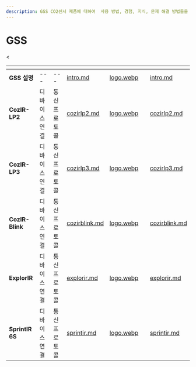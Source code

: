 ```yaml
---
description: GSS CO2센서 제품에 대하여  사용 방법, 경험, 지식, 문제 해결 방법들을 공유하고있습니다.
---
```


# GSS


<table data-column-title-hidden data-view="cards"><thead><tr><th></th><th></th><th></th><th data-hidden data-type="content-ref"></th><th data-hidden data-card-cover data-type="files"></th><th data-hidden data-type="content-ref"></th><th data-hidden data-card-target data-type="content-ref"></th></tr></thead>
<tbody>

<tr><td><strong>GSS 설명</strong></td>
<td>---</td>
<td>---</td>
<td><a href="intro.md">intro.md</a></td>
<td><a href="image/logo.webp">logo.webp</a></td>
<td></td>
<td><a href="intro.md">intro.md</a></td></tr>

<tr><td><strong>CozIR-LP2</strong></td>
<td>디바이스 연결</td>
<td>통신프로토콜</td>
<td><a href="cozirlp2.md">cozirlp2.md</a></td>
<td><a href="image/lp2.webp">logo.webp</a></td>
<td></td>
<td><a href="cozirlp2.md">cozirlp2.md</a></td></tr>

<tr><td><strong>CozIR-LP3</strong></td>
<<td>디바이스 연결</td>
<td>통신프로토콜</td>
<td><a href="cozirlp3.md">cozirlp3.md</a></td>
<td><a href="image/lp.webp">logo.webp</a></td>
<td></td>
<td><a href="cozirlp3.md">cozirlp3.md</a></td></tr>

<tr><td><strong>CozIR-Blink</strong></td>
<td>디바이스 연결</td>
<td>통신프로토콜</td>
<td><a href="cozirblink.md">cozirblink.md</a></td>
<td><a href="image/bl.webp">logo.webp</a></td>
<td></td>
<td><a href="cozirblink.md">cozirblink.md</a></td></tr>

<tr><td><strong>ExplorIR</strong></td>
<td>디바이스 연결</td>
<td>통신프로토콜</td>
<td><a href="explorir.md">explorir.md</a></td>
<td><a href="image/ex.webp">logo.webp</a></td>
<td></td>
<td><a href="explorir.md">explorir.md</a></td></tr>

<tr><td><strong>SprintIR 6S</strong></td>
<td>디바이스 연결</td>
<td>통신프로토콜</td>
<td><a href="sprintir.md">sprintir.md</a></td>
<td><a href="image/sp6s.webp">logo.webp</a></td>
<td></td>
<td><a href="sprintir.md">sprintir.md</a></td></tr>




</tbody></table>

